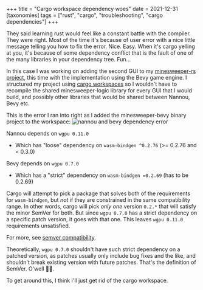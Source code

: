 +++
title = "Cargo workspace dependency woes"
date = 2021-12-31
[taxonomies]
tags = ["rust", "cargo", "troubleshooting", "cargo dependencies"]
+++

They said learning rust would feel like a constant battle with the compiler. They were right. Most of the time it's because of user error with a nice little message telling you how to fix the error. Nice. Easy.
When it's cargo yelling at you, it's because of some dependency conflict that is the fault of one of the many libraries in your dependency tree. Fun...

In this case I was working on adding the second GUI to my [minesweeper-rs project](https://github.com/YaroBear/minesweeper-rs), this time with the implementation using the Bevy game engine. I structured my project using [cargo workspaces](https://doc.rust-lang.org/book/ch14-03-cargo-workspaces.html) so I wouldn't have to recompile the shared minesweeper-logic library for every GUI that I would build, and possibly other libraries that would be shared between Nannou, Bevy etc.

This is the error I ran into right as I added the minesweeper-bevy binary project to the workspace:
![nannou and bevy dependency error](/images/cargo_workspace_woes/nannou_bevy_error.png)

Nannou depends on `wgpu 0.11.0`
- Which has "loose" dependency on `wasm-bindgen ^0.2.76` (>= 0.2.76 and < 0.3.0)
  
Bevy depends on `wgpu 0.7.0`
- Which has a "strict" dependency on `wasm-bindgen =0.2.69` (has to be 0.2.69)

Cargo will attempt to pick a package that solves both of the requirements for `wasm-bindgen`, but *not* if they are constrained in the same compatibility range. In other words, cargo will pick *only one* version `0.2.*` that will satisfy the minor SemVer for both. But since `wgpu 0.7.0` has a strict dependency on a specific patch version, it goes with that one. This leaves `wgpu 0.11.0` requirements unsatisfied.

For more, see [semver compatibility](https://doc.rust-lang.org/cargo/reference/resolver.html#semver-compatibility).

Theoretically, `wgpu 0.7.0` shouldn't have such strict dependency on a patched version, as patches usually only include bug fixes and the like, and shouldn't break existing version with future patches. That's the definition of SemVer. O'well 🤷‍♂️.

To get around this, I think i'll just get rid of the cargo workspace.